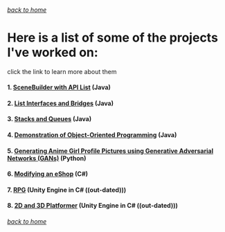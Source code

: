 <!-- layout: page
title: "projects"
permalink: /projects/ -->

###### [back to home](https://jmorrison11.github.io)

# Here is a list of some of the projects I've worked on:
click the link to learn more about them

#### 1. [SceneBuilder with API List](https://jmorrison11.github.io/projects/animelist/) (Java)

#### 2. [List Interfaces and Bridges](https://jmorrison11.github.io/projects/covidtracing/) (Java)

#### 3. [Stacks and Queues](https://jmorrison11.github.io/projects/melodymaker/) (Java)

#### 4. [Demonstration of Object-Oriented Programming](https://jmorrison11.github.io/projects/fallingsand/) (Java)

#### 5. [Generating Anime Girl Profile Pictures using Generative Adversarial Networks (GANs)](https://docs.google.com/document/d/1ApjsivXtgPK96RcoFizSxukXblAEcTayfSxSIYcvPb8/edit?usp=sharing) (Python)

#### 6. [Modifying an eShop](https://jmorrison11.github.io/projects/eshop/) (C#)

#### 7. [RPG](https://jmorrison11.github.io/projects/RPG/) (Unity Engine in C# ((out-dated)))

#### 8. [2D and 3D Platformer](https://jmorrison11.github.io/projects/platformer) (Unity Engine in C# ((out-dated)))

###### [back to home](https://jmorrison11.github.io)

